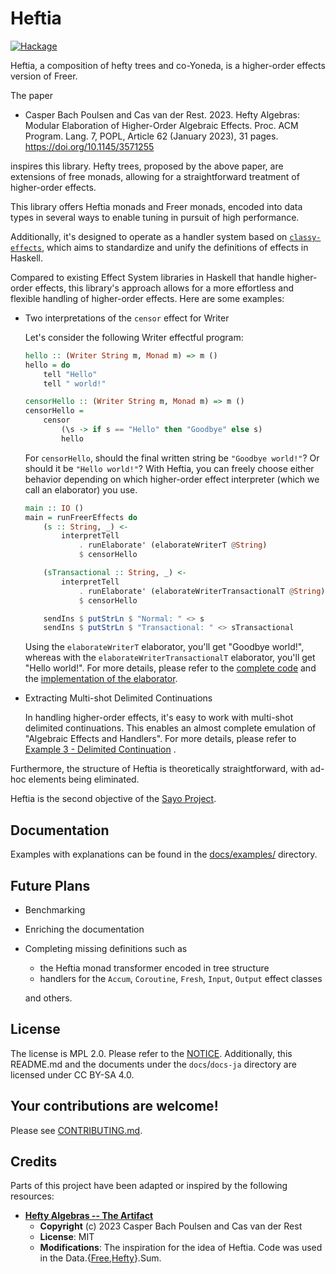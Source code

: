 # Heftia

[![Hackage](https://img.shields.io/hackage/v/heftia.svg)](https://hackage.haskell.org/package/heftia)

Heftia, a composition of hefty trees and co-Yoneda, is a higher-order effects
version of Freer.

The paper
* Casper Bach Poulsen and Cas van der Rest. 2023. Hefty Algebras: Modular
    Elaboration of Higher-Order Algebraic Effects. Proc. ACM Program. Lang. 7,
    POPL, Article 62 (January 2023), 31 pages. <https://doi.org/10.1145/3571255>

inspires this library.
Hefty trees, proposed by the above paper, are extensions of free monads,
allowing for a straightforward treatment of higher-order effects.

This library offers Heftia monads and Freer monads, encoded into data
types in several ways to enable tuning in pursuit of high performance.

Additionally, it's designed to operate as a handler system based
on [`classy-effects`](https://github.com/sayo-hs/classy-effects), which aims to
standardize and unify the definitions of effects in Haskell.

Compared to existing Effect System libraries in Haskell that handle higher-order effects, this
library's approach allows for a more effortless and flexible handling of higher-order effects. Here
are some examples:

* Two interpretations of the `censor` effect for Writer

    Let's consider the following Writer effectful program:

    ```hs
    hello :: (Writer String m, Monad m) => m ()
    hello = do
        tell "Hello"
        tell " world!"

    censorHello :: (Writer String m, Monad m) => m ()
    censorHello =
        censor
            (\s -> if s == "Hello" then "Goodbye" else s)
            hello
    ```

    For `censorHello`, should the final written string be `"Goodbye world!"`? Or should it be `"Hello world!"`?
    With Heftia, you can freely choose either behavior depending on which higher-order effect interpreter (which we call an elaborator) you use.

    ```hs
    main :: IO ()
    main = runFreerEffects do
        (s :: String, _) <-
            interpretTell
                . runElaborate' (elaborateWriterT @String)
                $ censorHello

        (sTransactional :: String, _) <-
            interpretTell
                . runElaborate' (elaborateWriterTransactionalT @String)
                $ censorHello

        sendIns $ putStrLn $ "Normal: " <> s
        sendIns $ putStrLn $ "Transactional: " <> sTransactional
    ```

    Using the `elaborateWriterT` elaborator, you'll get "Goodbye world!", whereas with the `elaborateWriterTransactionalT` elaborator, you'll get "Hello world!".
    For more details, please refer to the [complete code](heftia-effects/Example/Writer/Main.hs) and the [implementation of the elaborator](heftia-effects/src/Control/Effect/Handler/Heftia/Writer.hs).

* Extracting Multi-shot Delimited Continuations

    In handling higher-order effects, it's easy to work with multi-shot delimited continuations.
    This enables an almost complete emulation of "Algebraic Effects and Handlers".
    For more details, please refer to
    [Example 3 - Delimited Continuation](<docs/examples/03 Delimited Continuation.md>) .

Furthermore, the structure of Heftia is theoretically straightforward, with ad-hoc elements being
eliminated.

Heftia is the second objective of the [Sayo Project](https://github.com/sayo-hs).

## Documentation
Examples with explanations can be found in the [docs/examples/](docs/examples/) directory.

## Future Plans
* Benchmarking
* Enriching the documentation
* Completing missing definitions such as
    * the Heftia monad transformer encoded in tree structure
    * handlers for the `Accum`, `Coroutine`, `Fresh`, `Input`, `Output` effect classes

    and others.

## License
The license is MPL 2.0. Please refer to the [NOTICE](NOTICE).
Additionally, this README.md and the documents under the `docs`/`docs-ja` directory are licensed
under CC BY-SA 4.0.

## Your contributions are welcome!
Please see [CONTRIBUTING.md](CONTRIBUTING.md).

## Credits
Parts of this project have been adapted or inspired by the following resources:

* **[Hefty Algebras -- The Artifact](https://github.com/heft-lang/POPL2023)**
    * **Copyright** (c) 2023 Casper Bach Poulsen and Cas van der Rest
    * **License**: MIT
    * **Modifications**: The inspiration for the idea of Heftia. Code was used in the Data.{[Free](https://github.com/sayo-hs/heftia/blob/165a5246ffbf473210bfb26a17da3e37d79a5346/heftia/src/Data/Free/Sum.hs),[Hefty](https://github.com/sayo-hs/heftia/blob/165a5246ffbf473210bfb26a17da3e37d79a5346/heftia/src/Data/Hefty/Sum.hs)}.Sum.
